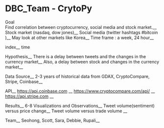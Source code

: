 # DBC_Team - CrytoPy

Goal<br />
Find correlation between cryptocurrency, social media and stock market.__
Stock market (nasdaq, dow jones)__
Social media (twitter hashtags #bitcoin )__
May look at other markets like Korea__
Time frame : a week, 24 hour__

index__
time

Hypothesis__
There is a delay between tweets and the changes in the currency market__
Also, a delay between stock and changes in the currency market__

Data Source__
2-3 years of historical data from GDAX, CryptoCompare, Stripe, Coinbase__

API__
https://api.coinbase.com __
https://www.cryptocompare.com/api/ __
https://api.stripe.com __
 
Results__
6-8 Visualizations and Observations__
Tweet volume(sentiment) versus price change__
Tweet volume versus trade volume __

Team__
Seohong, Scott, Sara, Debbie, Rupali__
